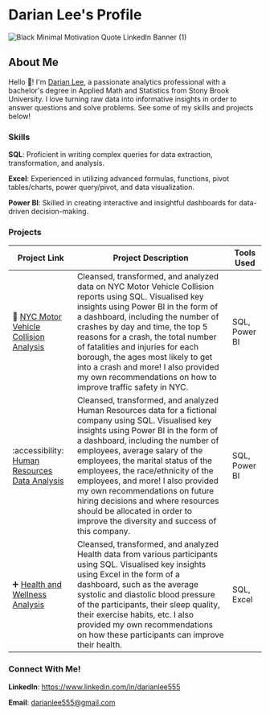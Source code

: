  # Darian Lee's Profile
![Black Minimal Motivation Quote LinkedIn Banner (1)](https://github.com/darianlee555/darianlee555/assets/145151765/8fdba66a-c1c7-4852-9fa9-89b1c0c086e9)

## About Me

Hello 👋! I'm [Darian Lee](https://www.linkedin.com/in/darianlee555), a passionate analytics professional with a bachelor's degree in Applied Math and Statistics from Stony Brook University. I love turning raw data into informative insights in order to answer questions and solve problems. See some of my skills and projects below!

### Skills
**SQL**: Proficient in writing complex queries for data extraction, transformation, and analysis.

**Excel**: Experienced in utilizing advanced formulas, functions, pivot tables/charts, power query/pivot, and data visualization.

**Power BI**: Skilled in creating interactive and insightful dashboards for data-driven decision-making.

### Projects
| Project Link | Project Description | Tools Used |
|---|---|---|
|🚗 [NYC Motor Vehicle Collision Analysis](https://github.com/darianlee555/Portfolio-Projects/blob/main/README.md)|Cleansed, transformed, and analyzed data on NYC Motor Vehicle Collision reports using SQL. Visualised key insights using Power BI in the form of a dashboard, including the number of crashes by day and time, the top 5 reasons for a crash, the total number of fatalities and injuries for each borough, the ages most likely to get into a crash and more! I also provided my own recommendations on how to improve traffic safety in NYC.|SQL, Power BI|
|:accessibility: [Human Resources Data Analysis](https://github.com/darianlee555/HR-Analytics-Project/blob/main/README.md)|Cleansed, transformed, and analyzed Human Resources data for a fictional company using SQL. Visualised key insights using Power BI in the form of a dashboard, including the number of employees, average salary of the employees, the marital status of the employees, the race/ethnicity of the employees, and more! I also provided my own recommendations on future hiring decisions and where resources should be allocated in order to improve the diversity and success of this company.|SQL, Power BI|
|➕ [Health and Wellness Analysis](https://github.com/darianlee555/Health-and-Wellness-Project/blob/main/README.md)|Cleansed, transformed, and analyzed Health data from various participants using SQL. Visualised key insights using Excel in the form of a dashboard, such as the average systolic and diastolic blood pressure of the participants, their sleep quality, their exercise habits, etc. I also provided my own recommendations on how these participants can improve their health.|SQL, Excel|

### Connect With Me!
**LinkedIn**: https://www.linkedin.com/in/darianlee555

**Email**: darianlee555@gmail.com
